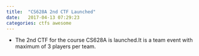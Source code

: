 ```yaml
---
title:  "CS628A 2nd CTF Launched"
date:   2017-04-13 07:29:23
categories: ctfs awesome
---
```


* The 2nd CTF for the course CS628A is launched.It is a team event with maximum of 3 players per team.
